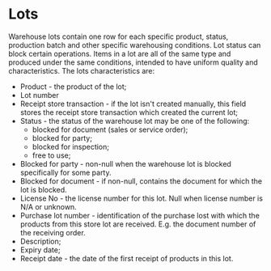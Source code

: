 # Lots

Warehouse lots contain one row for each specific product, status, production batch and other specific warehousing conditions. Lot status can block certain operations. Items in a lot are all of the same type and produced under the same conditions, intended to have uniform quality and characteristics. The lots characteristics are:

- Product - the product of the lot;
- Lot number  
- Receipt store transaction - if the lot isn't created manually, this field stores the receipt store transaction which created the current lot;
- Status - the  status of the warehouse lot may be one of the following: 
    - blocked for document (sales or service order);
    - blocked for party;
    - blocked for inspection;
    - free to use;
- Blocked for party - non-null when the warehouse lot is blocked specifically for some party.
- Blocked for document - if non-null, contains the document for which the lot is blocked.
- License No - the license number for this lot. Null when license number is N/A or unknown.
- Purchase lot number - identification of the purchase lost with which the products from this store lot are received. E.g. the document number of the receiving order. 
- Description;
- Expiry date;
- Receipt date - the date of the first receipt of products in this lot.
